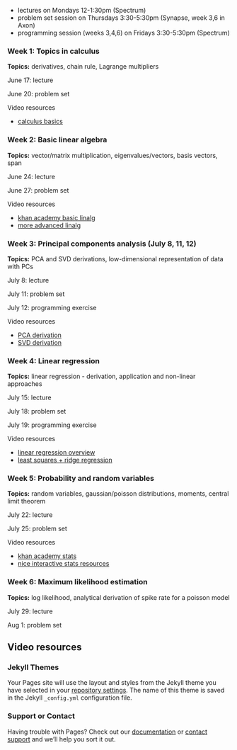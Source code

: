 - lectures on Mondays 12-1:30pm (Spectrum)
- problem set session on Thursdays 3:30-5:30pm (Synapse, week 3,6 in Axon)
- programming session (weeks 3,4,6) on Fridays 3:30-5:30pm (Spectrum)

### Week 1: Topics in calculus

**Topics:** derivatives, chain rule, Lagrange multipliers

June 17: lecture

June 20: problem set

Video resources
- [calculus basics](https://www.youtube.com/user/patrickJMT)

### Week 2: Basic linear algebra

**Topics:** vector/matrix multiplication, eigenvalues/vectors, basis vectors, span

June 24: lecture

June 27: problem set

Video resources
- [khan academy basic linalg](https://www.khanacademy.org/math/linear-algebra/vectors-and-spaces)
- [more advanced linalg](https://ocw.mit.edu/courses/mathematics/18-06sc-linear-algebra-fall-2011/syllabus/)

### Week 3: Principal components analysis (July 8, 11, 12)

**Topics:** PCA and SVD derivations, low-dimensional representation of data with PCs

July 8: lecture

July 11: problem set

July 12: programming exercise

Video resources
- [PCA derivation](https://www.youtube.com/watch?v=L-pQtGm3VS8)
- [SVD derivation](https://www.youtube.com/watch?v=mBcLRGuAFUk)

### Week 4: Linear regression

**Topics:** linear regression - derivation, application and non-linear approaches

July 15: lecture

July 18: problem set

July 19: programming exercise

Video resources
- [linear regression overview](https://www.youtube.com/watch?v=rVviNyIR-fI)
- [least squares + ridge regression](https://ocw.mit.edu/courses/mathematics/18-086-mathematical-methods-for-engineers-ii-spring-2006/video-lectures/lecture-21-optimization-with-constraints/)

### Week 5: Probability and random variables

**Topics:** random variables, gaussian/poisson distributions, moments, central limit theorem

July 22: lecture

July 25: problem set

Video resources
- [khan academy stats](https://www.youtube.com/playlist?list=PLC58778F28211FA19)
- [nice interactive stats resources](https://www4.stat.ncsu.edu/~post/teaching.html)

### Week 6: Maximum likelihood estimation

**Topics:** log likelihood, analytical derivation of spike rate for a poisson model

July 29: lecture

Aug 1: problem set

Video resources
- 


### Jekyll Themes

Your Pages site will use the layout and styles from the Jekyll theme you have selected in your [repository settings](https://github.com/JaneliaMLCourse/MathClub/settings). The name of this theme is saved in the Jekyll `_config.yml` configuration file.

### Support or Contact

Having trouble with Pages? Check out our [documentation](https://help.github.com/categories/github-pages-basics/) or [contact support](https://github.com/contact) and we’ll help you sort it out.
